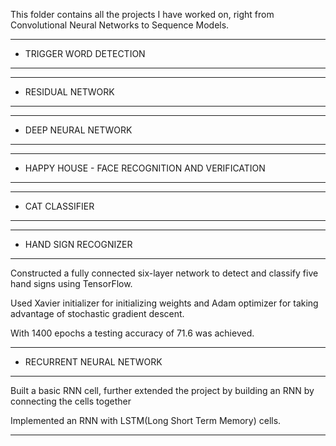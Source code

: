 This folder contains all the projects I have worked on, right from Convolutional Neural Networks to Sequence Models.

--------------------------------------------------------------------------------------------------------------------------
- TRIGGER WORD DETECTION
--------------------------------------------------------------------------------------------------------------------------

--------------------------------------------------------------------------------------------------------------------------
- RESIDUAL NETWORK
--------------------------------------------------------------------------------------------------------------------------

--------------------------------------------------------------------------------------------------------------------------
- DEEP NEURAL NETWORK
--------------------------------------------------------------------------------------------------------------------------

--------------------------------------------------------------------------------------------------------------------------
- HAPPY HOUSE - FACE RECOGNITION AND VERIFICATION
--------------------------------------------------------------------------------------------------------------------------

--------------------------------------------------------------------------------------------------------------------------
- CAT CLASSIFIER
--------------------------------------------------------------------------------------------------------------------------

--------------------------------------------------------------------------------------------------------------------------
- HAND SIGN RECOGNIZER
--------------------------------------------------------------------------------------------------------------------------
Constructed a fully connected six-layer network to detect and classify five hand signs using TensorFlow.

Used Xavier initializer for initializing weights and Adam optimizer for taking advantage of stochastic gradient descent.

With 1400 epochs a testing accuracy of 71.6 was achieved.

--------------------------------------------------------------------------------------------------------------------------
- RECURRENT NEURAL NETWORK
--------------------------------------------------------------------------------------------------------------------------
Built a basic RNN cell, further extended the project by building an RNN by connecting the cells together

Implemented an RNN with LSTM(Long Short Term Memory) cells.

--------------------------------------------------------------------------------------------------------------------------
